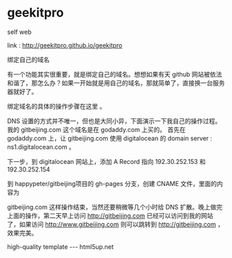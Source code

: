 # geekitpro
self web


link : http://geekitpro.github.io/geekitpro


绑定自己的域名

有一个功能其实很重要，就是绑定自己的域名。想想如果有天 github 网站被依法和谐了，那怎么办？如果一开始就是用自己的域名，那就简单了，直接换一台服务器就好了。

绑定域名的具体的操作步骤在这里 。

DNS 设置的方式并不唯一，但也是大同小异，下面演示一下我自己的操作过程。我的 gitbeijing.com 这个域名是在 godaddy.com 上买的。 首先在 godaddy.com 上，让 gitbeijing.com 使用 digitalocean 的 domain server : ns1.digitalocean.com 。

下一步，到 digitalocean 网站上，添加 A Record 指向 192.30.252.153 和 192.30.252.154



到 happypeter/gitbeijing项目的 gh-pages 分支，创建 CNAME 文件，里面的内容为

gitbeijing.com
这样操作结束，当然还要稍微等几个小时给 DNS 扩散。晚上做完上面的操作，第二天早上访问 http://gitbeijing.com 已经可以访问到我的网站了，如果访问 http://www.gitbeijing.com 则可以跳转到 http://gitbeijing.com ，效果完美。


 high-quality template --- html5up.net
